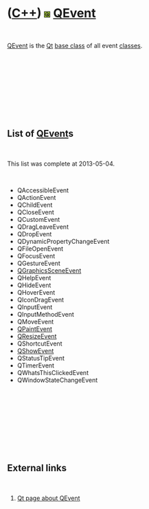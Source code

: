 
 

 

 

 

 

([C++](Cpp.md)) ![Qt](PicQt.png) [QEvent](CppQEvent.md)
=========================================================

 

[QEvent](CppQEvent.md) is the [Qt](CppQt.md) [base
class](CppBaseClass.md) of all event [classes](CppClass.md).

 

 

 

 

 

List of [QEvent](CppQEvent.md)s
--------------------------------

 

This list was complete at 2013-05-04.

 

-   QAccessibleEvent
-   QActionEvent
-   QChildEvent
-   QCloseEvent
-   QCustomEvent
-   QDragLeaveEvent
-   QDropEvent
-   QDynamicPropertyChangeEvent
-   QFileOpenEvent
-   QFocusEvent
-   QGestureEvent
-   [QGraphicsSceneEvent](CppQGraphicsSceneEvent.md)
-   QHelpEvent
-   QHideEvent
-   QHoverEvent
-   QIconDragEvent
-   QInputEvent
-   QInputMethodEvent
-   QMoveEvent
-   [QPaintEvent](CppQPaintEvent.md)
-   [QResizeEvent](CppQResizeEvent.md)
-   QShortcutEvent
-   [QShowEvent](CppQShowEvent.md)
-   QStatusTipEvent
-   QTimerEvent
-   QWhatsThisClickedEvent
-   QWindowStateChangeEvent

 

 

 

 

 

External links
--------------

 

1.  [Qt page about QEvent](http://doc.qt.nokia.com/4.6/qevent.html)

 

 

 

 

 

 

